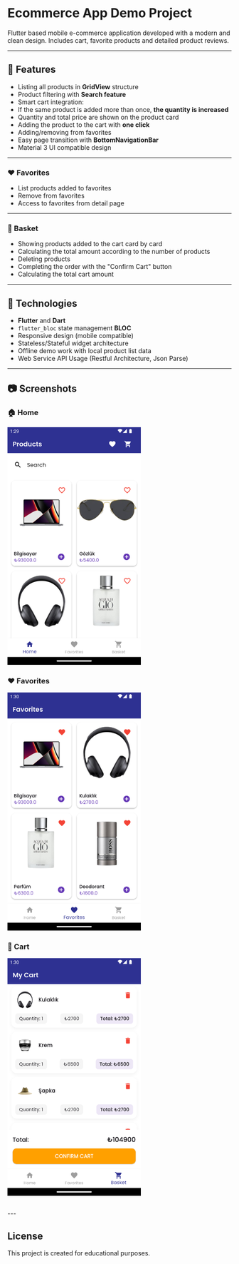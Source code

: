 # Ecommerce App Demo Project

Flutter based mobile e-commerce application developed with a modern and clean design. Includes cart, favorite products and detailed product reviews.

---

## 🚀 Features

- Listing all products in **GridView** structure
- Product filtering with **Search feature**
- Smart cart integration:
- If the same product is added more than once, **the quantity is increased**
- Quantity and total price are shown on the product card
- Adding the product to the cart with **one click**
- Adding/removing from favorites
- Easy page transition with **BottomNavigationBar**
- Material 3 UI compatible design

---

### ❤️ Favorites

- List products added to favorites
- Remove from favorites
- Access to favorites from detail page

---

### 🛒 Basket

- Showing products added to the cart card by card
- Calculating the total amount according to the number of products
- Deleting products
- Completing the order with the "Confirm Cart" button
- Calculating the total cart amount

---

## 🧱 Technologies

- **Flutter** and **Dart**
- `flutter_bloc` state management **BLOC**
- Responsive design (mobile compatible)
- Stateless/Stateful widget architecture
- Offline demo work with local product list data
- Web Service API Usage (Restful Architecture, Json Parse)

---

## 📷 Screenshots

<table>
  <tr>
  
### 🏠 Home
 <img src="assets/screenshots/Screenshot_1.png" width="300"/>

### ❤️ Favorites
 <img src="assets/screenshots/Screenshot_2.png" width="300"/>

### 🛒 Cart
 <img src="assets/screenshots/Screenshot_3.png" width="300"/>

</tr>
</table>
---

## License

This project is created for educational purposes.

